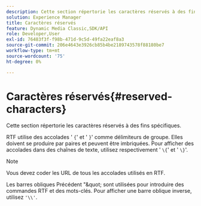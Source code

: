 ```yaml
---
description: Cette section répertorie les caractères réservés à des fins spécifiques.
solution: Experience Manager
title: Caractères réservés
feature: Dynamic Media Classic,SDK/API
role: Developer,User
exl-id: 76483f3f-f98b-471d-9c5d-49fa22eaf8a3
source-git-commit: 206e4643e3926cb85b4be2189743578f88180be7
workflow-type: tm+mt
source-wordcount: '75'
ht-degree: 0%

---
```


# Caractères réservés{#reserved-characters}

Cette section répertorie les caractères réservés à des fins spécifiques.

RTF utilise des accolades &#39; `{`&#39; et &#39; `}`&#39; comme délimiteurs de groupe. Elles doivent se produire par paires et peuvent être imbriquées. Pour afficher des accolades dans des chaînes de texte, utilisez respectivement &#39; `\{`&#39; et &#39; `\}`&#39;.

>[!NOTE]
>
>Vous devez coder les URL de tous les accolades utilisés en RTF.

Les barres obliques Précédent &quot;\&quot; sont utilisées pour introduire des commandes RTF et des mots-clés. Pour afficher une barre oblique inverse, utilisez `'\\'`.

